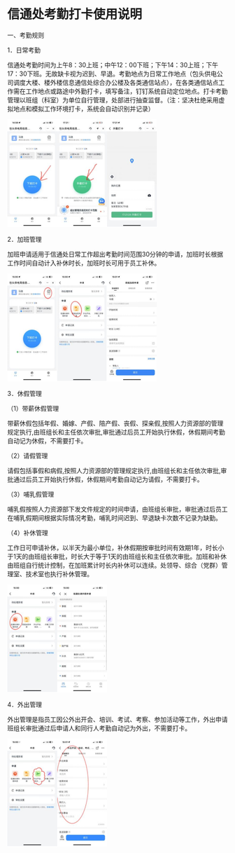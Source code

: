 # **信通处考勤打卡使用说明**

一、考勤规则

1．日常考勤

信通处考勤时间为上午8：30上班；中午12：00下班；下午14：30上班；下午17：30下班。无故缺卡视为迟到、早退。考勤地点为日常工作地点（包头供电公司调度大楼、楼外楼信息通信处综合办公楼及各类通信站点），在各类通信站点工作需在工作地点或路途中外勤打卡，填写备注，钉钉系统自动定位地点。打卡考勤管理以班组（科室）为单位自行管理，处部进行抽查监督。（注：坚决杜绝采用虚拟地点和模拟工作环境打卡，系统会自动识别并记录）

![img](./%E8%80%83%E5%8B%A4%E8%AF%B4%E6%98%8E.asset/wps1.png)![img](./%E8%80%83%E5%8B%A4%E8%AF%B4%E6%98%8E.asset/wps2.png)![img](./%E8%80%83%E5%8B%A4%E8%AF%B4%E6%98%8E.asset/wps3.png) 

2．加班管理

加班申请适用于信通处日常工作超出考勤时间范围30分钟的申请，加班时长根据工作时间自动计入补休时长，加班时长可用于员工补休。

![img](./%E8%80%83%E5%8B%A4%E8%AF%B4%E6%98%8E.asset/wps4.png)![img](./%E8%80%83%E5%8B%A4%E8%AF%B4%E6%98%8E.asset/wps5.png)![img](./%E8%80%83%E5%8B%A4%E8%AF%B4%E6%98%8E.asset/wps6.png) 

3．休假管理

（1）带薪休假管理

带薪休假包括年假、婚嫁、产假、陪产假、丧假、探亲假,按照人力资源部的管理规定执行,由班组长和主任依次审批,审批通过后员工开始执行休假，休假期间考勤自动记为休假，不需要打卡。

（2）请假管理

请假包括事假和病假,按照人力资源部的管理规定执行,由班组长和主任依次审批,审批通过后员工开始执行休假，休假期间考勤自动记为请假，不需要打卡。

（3）哺乳假管理

哺乳假按照人力资源部下发文件规定的时间申请，由班组长审批，审批通过后员工在哺乳假期间根据实际情况考勤，哺乳时间迟到、早退缺卡次数不记录为缺勤。

（4）补休管理

工作日可申请补休，以半天为最小单位，补休假期按审批时间有效期1年，时长小于1天的由班组长审批，时长大于等于1天的由班组长和主任依次审批。加班和补休由班组自行统计控制，在加班累计时长内补休可以连续。处领导、综合（党群）管理室、技术室也执行补休管理。

![img](./%E8%80%83%E5%8B%A4%E8%AF%B4%E6%98%8E.asset/wps7.png)![img](./%E8%80%83%E5%8B%A4%E8%AF%B4%E6%98%8E.asset/wps8.png) 

4．外出管理

外出管理是指员工因公外出开会、培训、考试、考察、参加活动等工作，外出申请班组长审批通过后申请人和同行人考勤自动记为外出，不需要打卡。

![img](./%E8%80%83%E5%8B%A4%E8%AF%B4%E6%98%8E.asset/wps9.png)![img](./%E8%80%83%E5%8B%A4%E8%AF%B4%E6%98%8E.asset/wps10.png) 